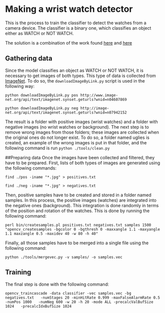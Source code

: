 # Making a wrist watch detector

This is the process to train the classifier to detect the watches from a camera device. The classifier is a binary one, which classifies an object either as WATCH or NOT WATCH.

The solution is a combination of the work found [here](https://pythonprogramming.net/haar-cascade-object-detection-python-opencv-tutorial/) and [here](https://github.com/mrnugget/opencv-haar-classifier-training)

## Gathering data
Since the model classifies an object as WATCH or NOT WATCH, it is necessary to get images of both types. This type of data is collected from [ImageNet](http://www.image-net.org/). To do so, the `downloadImageByLink.py` script is used in the following way:

`python downloadImageByLink.py pos http://www.image-net.org/api/text/imagenet.synset.geturls?wnid=n04607869`

`python downloadImageByLink.py neg http://image-net.org/api/text/imagenet.synset.geturls?wnid=n07942152
`

The result is a folder with positive images (wrist watches) and a folder with negative images (no wrist watches or background). The next step is to remove wrong images from those folders; these images are collected when the original ones do not longer exist. To do so, a folder named uglies is created, an example of the wrong images is put in that folder, and the following command is run `python ./tools/clean.py`

##Preparing data
Once the images have been collected and filtered, they have to be prepared. First, lists of both types of images are generated using the following commands:

`find ./pos -iname "*.jpg" > positives.txt
`

`find ./neg -iname "*.jpg" > negatives.txt
`

Then, positive samples have to be created and stored in a folder named samples. In this process, the positive images (watches) are integrated into the negative ones (background). This integration is done randomly in terms of the position and rotation of the watches. This is done by running the following command:

`perl bin/createsamples.pl positives.txt negatives.txt samples 1500 "opencv_createsamples -bgcolor 0 -bgthresh 0 -maxxangle 1.1 -maxyangle 1.1 maxzangle 0.5 -maxidev 40 -w 80 -h 40"`

Finally, all those samples have to be merged into a single file using the following command:

`python ./tools/mergevec.py -v samples/ -o samples.vec`

## Training
The final step is done with the following command:

`opencv_traincascade -data classifier -vec samples.vec -bg negatives.txt   -numStages 20 -minHitRate 0.999 -maxFalseAlarmRate 0.5 -numPos 1000   -numNeg 600 -w 20 -h 20 -mode ALL -precalcValBufSize 1024   -precalcIdxBufSize 1024`